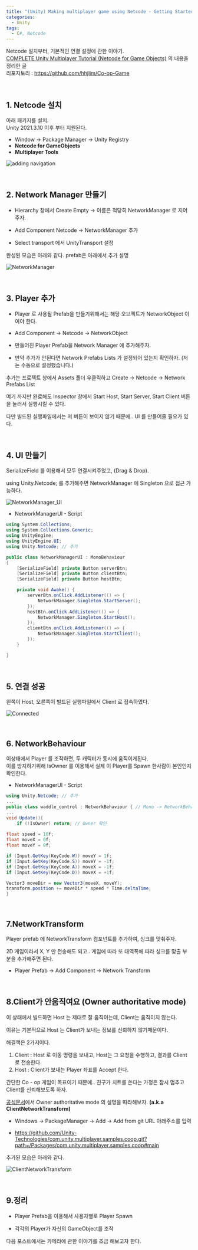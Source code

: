 ```yaml
---
title: "(Unity) Making multiplayer game using Netcode - Getting Started"
categories:
  - Unity
tags:
  - C#, Netcode
---
```


Netcode 설치부터, 기본적인 연결 설정에 관한 이야기.  
[COMPLETE Unity Multiplayer Tutorial (Netcode for Game Objects)](https://youtu.be/3yuBOB3VrCk?si=9TD1eJWv0TnM7b98) 의 내용을 정리한 글  
리포지토리 : https://github.com/hhjlim/Co-op-Game 

&nbsp;
## 1. Netcode 설치  

아래 패키지를 설치.  
Unity 2021.3.10 이후 부터 지원된다.  

- Window -> Package Manager -> Unity Registry  
- **Netcode for GameObjects**
- **Multiplayer Tools**

![adding navigation](../../assets/image/2024-04-21-Netcode_1/Netcode_Package_Manager.png)

  

&nbsp;
## 2. Network Manager 만들기

- Hierarchy 창에서 Create Empty -> 이름은 적당히 NetworkManager 로 지어주자.

- Add Component Netcode -> NetworkManager 추가

- Select transport 에서 UnityTransport 설정  

완성된 모습은 아래와 같다. prefab은 아래에서 추가 설명

![NetworkManager](../../assets/image/2024-04-21-Netcode_1/NetworkManager.png)

&nbsp;
## 3. Player 추가

- Player 로 사용될 Prefab을 만들기위해서는 해당 오브젝트가 NetworkObject 이여야 한다.  

- Add Component -> Netcode -> NetworkObject  

- 만들어진 Player Prefab을 Network Manager 에 추가해주자.  

- 만약 추가가 안된다면 Network Prefabs Lists 가 설정되어 있는지 확인하자. (저는 수동으로 설정했습니다.)  

추가는 프로젝트 창에서 Assets 폴더 우클릭하고 Create -> Netcode -> Network Prefabs List  
  

여기 까지만 완료해도 Inspector 창에서 Start Host, Start Server, Start Client 버튼을 눌러서 실행시킬 수 있다.

다만 빌드된 실행파일에서는 저 버튼이 보이지 않기 때문에.. UI 를 만들어줄 필요가 있다.

&nbsp;
## 4. UI 만들기  

SerializeField 를 이용해서 모두 연결시켜주었고, (Drag & Drop). 

using Unity.Netcode; 를 추가해주면 NetworkManager 에 Singleton 으로  접근 가능하다.

![NetworkManager_UI](../../assets/image/2024-04-21-Netcode_1/NetworkManager_UI.png)

- NetworkManagerUI - Script

```c#
using System.Collections;
using System.Collections.Generic;
using UnityEngine;
using UnityEngine.UI;
using Unity.Netcode; // 추가

public class NetworkManagerUI : MonoBehaviour
{
    [SerializeField] private Button serverBtn;
    [SerializeField] private Button clientBtn;
    [SerializeField] private Button hostBtn;

    private void Awake() {
        serverBtn.onClick.AddListener(() => {
            NetworkManager.Singleton.StartServer();
        });
        hostBtn.onClick.AddListener(() => {
            NetworkManager.Singleton.StartHost();
        });
        clientBtn.onClick.AddListener(() => {
            NetworkManager.Singleton.StartClient();
        });
    }

}
```

&nbsp;
## 5. 연결 성공

왼쪽이 Host, 오른쪽이 빌드된 실행파일에서 Client 로 접속하였다.

![Connected](../../assets/image/2024-04-21-Netcode_1/Connected.png)

  
&nbsp;
## 6. NetworkBehaviour

이상태에서 Player 를 조작하면, 두 캐릭터가 동시에 움직이게된다.  
이를 방지하기위해 IsOwner 를 이용해서 실제 이 Player를 Spawn 한사람이 본인인지 확인한다.  

- NetworkManagerUI - Script  

```c#
using Unity.Netcode; // 추가
...
public class waddle_control : NetworkBehaviour { // Mono -> NetworkBehaviour 로 설정하자.
...
void Update(){
    if (!IsOwner) return; // Owner 확인
   
float speed = 10f;
float moveX = 0f;
float moveY = 0f;

if (Input.GetKey(KeyCode.W)) moveY = 1f;
if (Input.GetKey(KeyCode.S)) moveY = -1f;
if (Input.GetKey(KeyCode.A)) moveX = -1f;
if (Input.GetKey(KeyCode.D)) moveX = +1f;

Vector3 moveDir = new Vector3(moveX, moveY);
transform.position += moveDir * speed * Time.deltaTime;
}
```

&nbsp;
## 7.NetworkTransform

Player prefab 에 NetworkTransform 컴포넌트를 추가하여, 싱크를 맞춰주자.

2D 게임이라서 X, Y 만 전송해도 되고.. 게임에 따라 또 대역폭에 따라 싱크를 맞출 부분을 추가해주면 된다.

- Player Prefab -> Add Component -> Network Transform

&nbsp;
## 8.Client가 안움직여요 (Owner authoritative mode)

이 상태에서 빌드하면 Host 는 제대로 잘 움직이는데, Client는 움직이지 않는다. 

이유는 기본적으로 Host 는 Client가 보내는 정보를 신뢰하지 않기때문이다.

해결책은 2가지이다.

1. Client : Host 로 이동 명령을 보내고, Host는 그 요청을 수행하고, 결과를 Client로 전송한다.
2. Host : Client가 보내는 Player 좌표를 Accept 한다.

간단한 Co - op 게임이 목표이기 때문에.. 친구가 치트를 쓴다는 가정은 잠시 멈추고 Client를 신뢰해보도록 하자.

[공식문서](https://docs-multiplayer.unity3d.com/netcode/current/components/networktransform/)에서 Owner authoritative mode 의 설명을 따라해보자. **(a.k.a ClientNetworkTransform)**

- Windows -> PackageManager -> Add -> Add from git URL 아래주소를 입력

- https://github.com/Unity-Technologies/com.unity.multiplayer.samples.coop.git?path=/Packages/com.unity.multiplayer.samples.coop#main

추가된 모습은 아래와 같다.

![ClientNetworkTransform](../../assets/image/2024-04-21-Netcode_1/ClientNetworkTransform.png)

&nbsp;
## 9.정리

- Player Prefab을 이용해서 사용자별로 Player Spawn

- 각각의 Player가 자신의 GameObject를 조작

다음 포스트에서는 카메라에 관한 이야기를 조금 해보고자 한다.